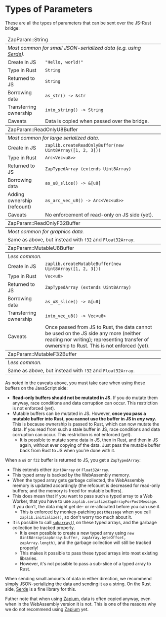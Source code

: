 # Types of Parameters

These are all the types of parameters that can be sent over the JS-Rust bridge:
<table>
<thead><tr><td colspan="2">ZapParam::String</td></tr></thead>
<tr><td colspan="2"><em>Most common for small JSON-serialized data (e.g. using <a href="https://serde.rs/">Serde</a>).</em></td></tr>
<tr><td>Create in JS</td><td><code>"Hello, world!"</code></td></tr>
<tr><td>Type in Rust</td><td><code>String</code></td></tr>
<tr><td>Returned to JS</td><td><code>String</code></td></tr>
<tr><td>Borrowing data</td><td><code>as_str() -> &str</code></td></tr>
<tr><td>Transferring ownership</td><td><code>into_string() -> String</code></td></tr>
<tr><td>Caveats</td><td>Data is copied when passed over the bridge.</td></tr>
<thead><tr><td colspan="2">ZapParam::ReadOnlyU8Buffer</td></tr></thead>
<tr><td colspan="2"><em>Most common for large serialized data.</em></td></tr>
<tr><td>Create in JS</td><td><code>zaplib.createReadOnlyBuffer(new Uint8Array([1, 2, 3]))</code></td></tr>
<tr><td>Type in Rust</td><td><code>Arc&lt;Vec&lt;u8>></code></td></tr>
<tr><td>Returned to JS</td><td><code>ZapTypedArray (extends Uint8Array)</code></td></tr>
<tr><td>Borrowing data</td><td><code>as_u8_slice() -> &[u8]</code></td></tr>
<tr><td>Adding ownership (refcount)</td><td><code>as_arc_vec_u8() -> Arc&lt;Vec&lt;u8>></code></td></tr>
<tr><td>Caveats</td><td>No enforcement of read-only on JS side (yet).</td></tr>
<thead><tr><td colspan="2">ZapParam::ReadOnlyF32Buffer</td></tr></thead>
<tr><td colspan="2"><em>Most common for graphics data.</em></td></tr>
<tr><td colspan="2">Same as above, but instead with <code>f32</code> and <code>Float32Array</code>.</td></tr>
<thead><tr><td colspan="2">ZapParam::MutableU8Buffer</td></tr></thead>
<tr><td colspan="2"><em>Less common.</em></td></tr>
<tr><td>Create in JS</td><td><code>zaplib.createMutableBuffer(new Uint8Array([1, 2, 3]))</code></td></tr>
<tr><td>Type in Rust</td><td><code>Vec&lt;u8></code></td></tr>
<tr><td>Returned to JS</td><td><code>ZapTypedArray (extends Uint8Array)</code></td></tr>
<tr><td>Borrowing data</td><td><code>as_u8_slice() -> &[u8]</code></td></tr>
<tr><td>Transferring ownership</td><td><code>into_vec_u8() -> Vec&lt;u8></code></td></tr>
<tr><td>Caveats</td><td>Once passed from JS to Rust, the data cannot be used on the JS side any more (neither reading nor writing); representing transfer of ownership to Rust. This is not enforced (yet).</td></tr>
<thead><tr><td colspan="2">ZapParam::MutableF32Buffer</td></tr></thead>
<tr><td colspan="2"><em>Less common.</em></td></tr>
<tr><td colspan="2">Same as above, but instead with <code>f32</code> and <code>Float32Array</code>.</td></tr>
</table>

As noted in the caveats above, you must take care when using these buffers on the JavaScript side:
* **Read-only buffers should not be mutated in JS.** If you do mutate them anyway, race conditions and data corruption can occur. This restriction is not enforced (yet).
* Mutable buffers can be mutated in JS. However, **once you pass a mutable buffer into Rust, you cannot use the buffer in JS in *any way*.** This is because ownership is passed to Rust, which can now mutate the data. If you read from such a stale buffer in JS, race conditions and data corruption can occur. This restriction is not enforced (yet).
  * It is possible to mutate some data in JS, then in Rust, and then in JS again, without ever copying of the data. Just pass the mutable buffer back from Rust to JS when you're done with it.

When a `u8` or `f32` buffer is returned to JS, you get a `ZapTypedArray`:
* This extends either `Uint8Array` or `Float32Array`.
* This typed array is backed by the WebAssembly memory.
* When the typed array gets garbage collected, the WebAssembly memory is updated accordingly (the refcount is decreased for read-only buffers; and the memory is freed for mutable buffers).
* This does mean that if you want to pass such a typed array to a Web Worker, that you have to use `zaplib.serializeZapArrayForPostMessage`. If you don't, the data might get de- or re-allocated before you can use it.
  * This *is* enforced by monkey-patching `postMessage` when you call `zaplib.initialize()`, so don't worry too much about it.
* It is possible to call [`subarray()`](https://developer.mozilla.org/en-US/docs/Web/JavaScript/Reference/Global_Objects/TypedArray/subarray) on these typed arrays, and the garbage collection be tracked properly.
  * It is even possible to create a new typed array using `new Uint8Array(zapArray.buffer, zapArray.byteOffset, zapArray.length)`, and the garbage collection will still be tracked properly!
  * This makes it possible to pass these typed arrays into most existing libraries.
  * However, it's not possible to pass a sub-slice of a typed array to Rust.

When sending small amounts of data in either direction, we recommend simply JSON-serializing the data and sending it as a string. On the Rust side, [Serde](https://serde.rs/) is a fine library for this.

Futher note that when using [Zapium](./zapium.md), data is often copied anyway, even when in the WebAssembly version it is not. This is one of the reasons why we do not recommend using [Zapium](./zapium.md) yet.
